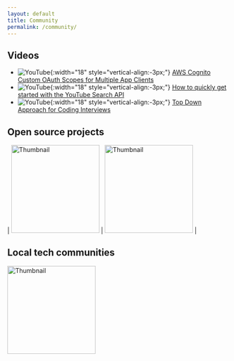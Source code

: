 ```yaml
---
layout: default
title: Community
permalink: /community/
---
```


## Videos

- ![YouTube](https://encrypted-tbn0.gstatic.com/images?q=tbn:ANd9GcSG8mOoMjnCt8ZkqobhyjbBdQ-wlwbPODwJvA&s){:width="18" style="vertical-align:-3px;"} [AWS Cognito Custom OAuth Scopes for Multiple App Clients](https://youtu.be/PNQFAKgvhrs?si=QgNTEOuPFpR24BOr)
- ![YouTube](https://encrypted-tbn0.gstatic.com/images?q=tbn:ANd9GcSG8mOoMjnCt8ZkqobhyjbBdQ-wlwbPODwJvA&s){:width="18" style="vertical-align:-3px;"} [How to quickly get started with the YouTube Search API](https://youtu.be/MI4ccHDFA_w?si=YD4tzFzf6rwvDlOF)
- ![YouTube](https://encrypted-tbn0.gstatic.com/images?q=tbn:ANd9GcSG8mOoMjnCt8ZkqobhyjbBdQ-wlwbPODwJvA&s){:width="18" style="vertical-align:-3px;"} [Top Down Approach for Coding Interviews](https://youtu.be/Ob2rpkvsJWQ?si=KIne-BR2xUd-8WJl)

## Open source projects

| <a href="https://www.tampadevs.com"><img src="https://avatars.githubusercontent.com/u/90989885?s=280&v=4" width="200" alt="Thumbnail"></a> | <a href="https://virtualcoffee.io"><img src="https://avatars.githubusercontent.com/u/66563724?s=200&v=4" width="200" alt="Thumbnail"></a> |

## Local tech communities

<a href="https://www.meetup.com">
  <img src="https://play-lh.googleusercontent.com/byNQj20XRp7MfIVK7WryqB4jdyZceL087ABgIjwzZqw9y339Nz0_KLS_1B7ak51QLEg" width="200" alt="Thumbnail">
</a>
